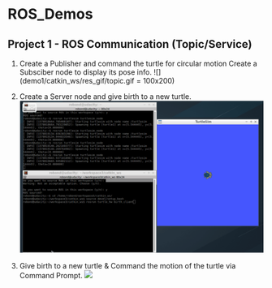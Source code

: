 # ROS_Demos



## Project 1 - ROS Communication (Topic/Service)
1. Create a Publisher and command the turtle for circular motion
   Create a Subsciber node to display its pose info.
![](demo1/catkin_ws/res_gif/topic.gif = 100x200)

2. Create a Server node and give birth to a new turtle.
![](demo1/catkin_ws/res_gif/birth.gif )

3. Give birth to a new turtle & Command the motion of the turtle via Command Prompt.
![](demo1/catkin_ws/res_gif/cmd_create.gif )

